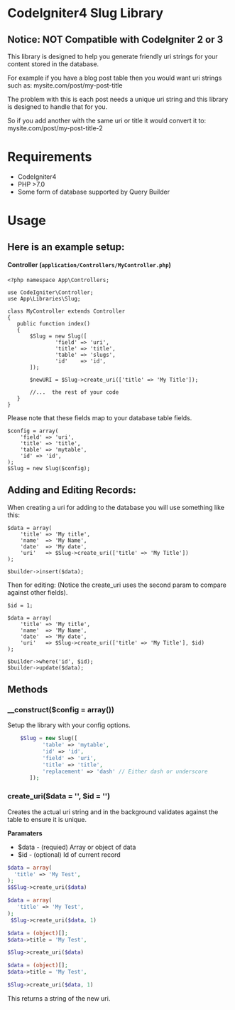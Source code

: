 # CodeIgniter4 Slug Library

## Notice: NOT Compatible with CodeIgniter 2 or 3

 
 This library is designed to help you generate friendly uri strings for your content stored in the database.
 
 For example if you have a blog post table then you would want uri strings such as: mysite.com/post/my-post-title
 
 The problem with this is each post needs a unique uri string and this library is designed to handle that for you.
 
 So if you add another with the same uri or title it would convert it to: mysite.com/post/my-post-title-2
 
 # Requirements
 
 * CodeIgniter4
 * PHP >7.0
 * Some form of database supported by Query Builder
 
 # Usage
 
 ## Here is an example setup:

 #### Controller  (`application/Controllers/MyController.php`)

 ```
 <?php namespace App\Controllers;

use CodeIgniter\Controller;
use App\Libraries\Slug;

class MyController extends Controller
{
	public function index()
	{
		$Slug = new Slug([
				'field' => 'uri',
				'title' => 'title',
				'table' => 'slugs',
				'id' 	=> 'id',
		]);

		$newURI = $Slug->create_uri(['title' => 'My Title']);

		//...  the rest of your code
	}
}
 ```
 
 Please note that these fields map to your database table fields.
 
 	$config = array(
 		'field' => 'uri',
 		'title' => 'title',
 		'table' => 'mytable',
 		'id' => 'id',
 	);
 	$Slug = new Slug($config);
 
 ## Adding and Editing Records: 
 
 When creating a uri for adding to the database you will use something like this:
 	
 	$data = array(
        'title' => 'My title',
        'name'  => 'My Name',
        'date'  => 'My date',
        'uri'	=> $Slug->create_uri(['title' => 'My Title'])
    );

    $builder->insert($data);

 
 Then for editing: (Notice the create_uri uses the second param to compare against other fields).
 
 	$id = 1;

 	$data = array(
        'title' => 'My title',
        'name'  => 'My Name',
        'date'  => 'My date',
        'uri'	=> $Slug->create_uri(['title' => 'My Title'], $id)
    );

    $builder->where('id', $id);
    $builder->update($data);


 
## Methods
 
### __construct($config = array())


Setup the library with your config options.
 
 ```php
     $Slug = new Slug([
			'table' => 'mytable',
			'id' => 'id',
			'field' => 'uri',
			'title' => 'title',
			'replacement' => 'dash' // Either dash or underscore
		]);
 ```
 
 ### create_uri($data = '', $id = '')
 
 Creates the actual uri string and in the background validates against the table to ensure it is unique.
  
  **Paramaters**
  
  * $data - (requied) Array or object of data
  * $id - (optional) Id of current record
  
  ```php
 $data = array(
 	'title' => 'My Test',
 );
 $$Slug->create_uri($data)
 ```
 
 ```php
 $data = array(
 	'title' => 'My Test',
 );
  $Slug->create_uri($data, 1)
  ```
  
 ```php
 $data = (object)[];
 $data->title = 'My Test',
 
 $Slug->create_uri($data)
 ```
 
 ```php
 $data = (object)[];
 $data->title = 'My Test',
 
 $Slug->create_uri($data, 1)
 ```
 
  This returns a string of the new uri.

